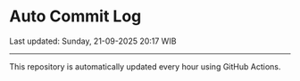 # Auto Commit Log

Last updated: Sunday, 21-09-2025 20:17 WIB

---

This repository is automatically updated every hour using GitHub Actions.
